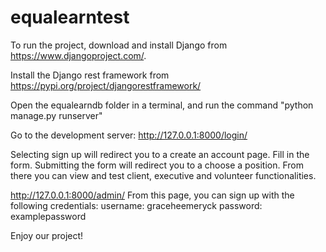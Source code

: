 # equalearntest
 
To run the project, download and install Django from https://www.djangoproject.com/. 

Install the Django rest framework from https://pypi.org/project/djangorestframework/

Open the equalearndb folder in a terminal, and run the command "python manage.py runserver"

Go to the development server: http://127.0.0.1:8000/login/

Selecting sign up will redirect you to a create an account page. Fill in the form. Submitting the form will redirect you to a choose a position.
From there you can view and test client, executive and volunteer functionalities.


http://127.0.0.1:8000/admin/
From this page, you can sign up with the following credentials:
username: graceheemeryck
password: examplepassword

Enjoy our project!

